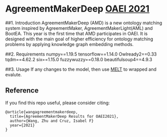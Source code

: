 # AgreementMakerDeep [OAEI 2021](http://disi.unitn.it/~pavel/om2021/papers/oaei21_paper3.pdf)

##1. Introduction
AgreementMakerDeep (AMD) is a new ontology matching system inspired by AgreementMaker, AgreementMakerLight(AML) and BootEA. This year is the first time that AMD participates in OAEI. It is designed with the main goal of higher efficiency for ontology matching problems by applying knowledge graph embedding methods.

##2. Requirements
numpy==1.19.5
tensorflow==1.14.0
Owlready2==0.33
tqdm==4.62.2
six==1.15.0
fuzzywuzzy==0.18.0
beautifulsoup4==4.9.3

##3. Usage
If any changes to the model, then use [MELT](http://oaei.ontologymatching.org/2021/melt/index.html) to wrapped and evalute.

## Reference
If you find this repo useful, please consider citing:
```
@article{wangagreementmakerdeep,
  title={AgreementMakerDeep Results for OAEI2021},
  author={Wang, Zhu and Cruz, Isabel F}
  year={2021}
}
```
